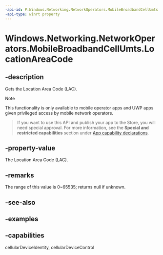 ```yaml
---
-api-id: P:Windows.Networking.NetworkOperators.MobileBroadbandCellUmts.LocationAreaCode
-api-type: winrt property
---
```


<!-- Property syntax.
public IReference<uint> LocationAreaCode { get; }
-->

# Windows.Networking.NetworkOperators.MobileBroadbandCellUmts.LocationAreaCode

## -description
Gets the Location Area Code (LAC).

> [!NOTE]
> This functionality is only available to mobile operator apps and UWP apps given privileged access by mobile network operators.

> If you want to use this API and publish your app to the Store, you will need special approval. For more information, see the **Special and restricted capabilities** section under [App capability declarations](https://docs.microsoft.com/windows/uwp/packaging/app-capability-declarations). 

## -property-value
The Location Area Code (LAC).

## -remarks
The range of this value is 0~65535; returns null if unknown.

## -see-also

## -examples


## -capabilities
cellularDeviceIdentity, cellularDeviceControl
